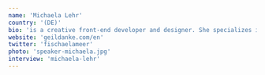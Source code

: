 ```yaml
---
name: 'Michaela Lehr'
country: '(DE)'
bio: 'is a creative front-end developer and designer. She specializes in UX and WebVR, and co-founded the studio GeilDanke. In her free time she travels round the world, practices yoga, and watches way too much Buffy.'
website: 'geildanke.com/en'
twitter: 'fischaelameer'
photo: 'speaker-michaela.jpg'
interview: 'michaela-lehr'
---
```

